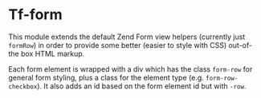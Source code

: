 Tf-form
=======

This module extends the default Zend Form view helpers (currently just `formRow`) in order to provide some better (easier to style with CSS) out-of-the box HTML markup.

Each form element is wrapped with a div which has the class `form-row` for general form styling, plus a class for the element type (e.g. `form-row-checkbox`). It also adds an id based on the form element id but with `-row`.

